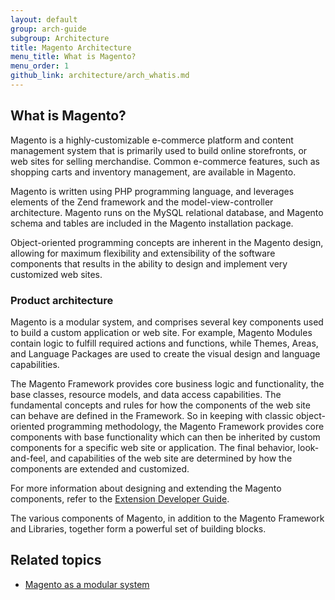 ```yaml
---
layout: default
group: arch-guide
subgroup: Architecture
title: Magento Architecture
menu_title: What is Magento?
menu_order: 1
github_link: architecture/arch_whatis.md
---
```


<h2 id="m2arch-whatis-overview">What is Magento?</h2>

Magento is a highly-customizable e-commerce platform and content management system that is primarily used to build online storefronts, or web sites for selling merchandise. Common e-commerce features, such as shopping carts and inventory management, are available in Magento.

Magento is written using PHP programming language, and leverages elements of the Zend framework and the model-view-controller architecture. Magento runs on the MySQL relational database, and Magento schema and tables are included in the Magento installation package.

Object-oriented programming concepts are inherent in the Magento design, allowing for maximum flexibility and extensibility of the software components that results  in the ability to design and implement very customized web sites.

<h3 id="m2arch-whatis-archi"> Product architecture</h3>

Magento is a modular system, and comprises several key components used to build a custom application or web site. For example, Magento Modules contain logic to fulfill required actions and functions, while Themes, Areas, and Language Packages are used to create the visual design and language capabilities.

The Magento Framework provides core business logic and functionality, the base classes, resource models, and data access capabilities. The fundamental concepts and rules for how the components of the web site can behave are defined in the Framework. So in keeping with classic object-oriented programming methodology, the Magento Framework provides core components with base functionality which can then be inherited by custom components for a specific web site or application. The final  behavior, look-and-feel, and capabilities of the web site are determined by how the components are extended and customized.

<div class="bs-callout bs-callout-info" id="info">

  <p>For more information about designing and extending the Magento components, refer to the <a href="{{ site.gdeurl }}extension-dev-guide/bk-extension-dev-guide.html">Extension Developer Guide</a>.</p>

</div>

The various components of Magento, in addition to the Magento Framework and Libraries, together form a powerful set of building blocks.

<h2 id="m2arch-related">Related topics</h2>

* <a href="{{ site.gdeurl }}architecture/arch_asmodsys.html">Magento as a modular system</a>

